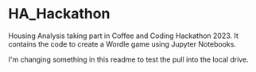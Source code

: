# HA_Hackathon
Housing Analysis taking part in Coffee and Coding Hackathon 2023.
It contains the code to create a Wordle game using Jupyter Notebooks.

I'm changing something in this readme to test the pull into the local drive.
